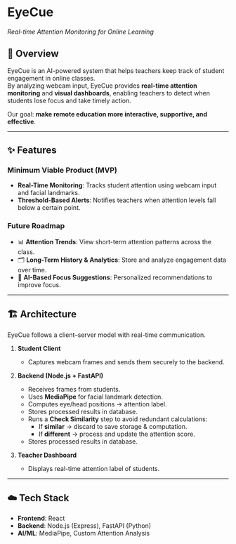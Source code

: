 # EyeCue
*Real-time Attention Monitoring for Online Learning*  

## 📌 Overview  
EyeCue is an AI-powered system that helps teachers keep track of student engagement in online classes.  
By analyzing webcam input, EyeCue provides **real-time attention monitoring** and **visual dashboards**, enabling teachers to detect when students lose focus and take timely action.  

Our goal: **make remote education more interactive, supportive, and effective**.  

---

## ✨ Features  
### Minimum Viable Product (MVP)  
- **Real-Time Monitoring**: Tracks student attention using webcam input and facial landmarks.  
- **Threshold-Based Alerts**: Notifies teachers when attention levels fall below a certain point.  

### Future Roadmap  
- 📊 **Attention Trends**: View short-term attention patterns across the class.  
- 🗂 **Long-Term History & Analytics**: Store and analyze engagement data over time.  
- 🤖 **AI-Based Focus Suggestions**: Personalized recommendations to improve focus.  

---

## 🏗 Architecture  
EyeCue follows a client–server model with real-time communication.  

1. **Student Client**  
   - Captures webcam frames and sends them securely to the backend.  

2. **Backend (Node.js + FastAPI)**
   - Receives frames from students.
   - Uses **MediaPipe** for facial landmark detection.  
   - Computes eye/head positions → attention label.
   - Stores processed results in database.
   - Runs a **Check Similarity** step to avoid redundant calculations:
     - If **similar** → discard to save storage & computation.
     - If **different** → process and update the attention score.
   - Stores processed results in database.

3. **Teacher Dashboard**  
   - Displays real-time attention label of students.

---

## ☁️ Tech Stack
- **Frontend**: React
- **Backend**: Node.js (Express), FastAPI (Python)  
- **AI/ML**: MediaPipe, Custom Attention Analysis  